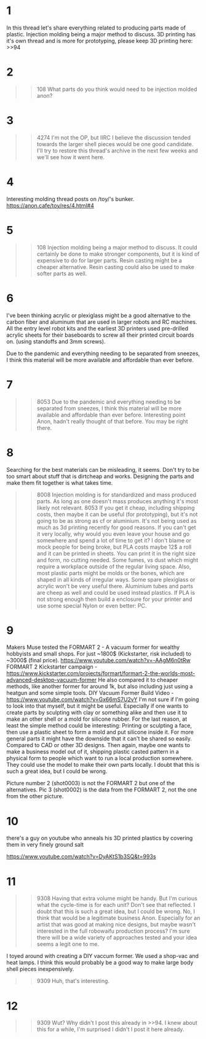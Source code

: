 # 1
In this thread let's share everything related to producing parts made of plastic. Injection molding being a major method to discuss. 3D printing has it's own thread and is more for prototyping, please keep 3D printing here: >>94

# 2
>>108
What parts do you think would need to be injection molded anon?

# 3
>>4274
I'm not the OP, but IIRC I believe the discussion tended towards the larger shell pieces would be one good candidate. I'll try to restore this thread's archive in the next few weeks and we'll see how it went here.

# 4
Interesting molding thread posts on /toy/'s bunker.
https://anon.cafe/toy/res/4.html#4

# 5
>>108
>Injection molding being a major method to discuss.
It could certainly be done to make stronger components, but it is kind of expensive to do for larger parts.  Resin casting might be a cheaper alternative.  Resin casting could also be used to make softer parts as well.

# 6
I've been thinking acrylic or plexiglass might be a good alternative to the carbon fiber and aluminum that are used in larger robots and RC machines.  All the entry level robot kits and the earliest 3D printers used pre-drilled acrylic sheets for their baseboards to screw all their printed circuit boards on. (using standoffs and 3mm screws).

Due to the pandemic and everything needing to be separated from sneezes, I think this material will be more available and affordable than ever before.

# 7
>>8053
>Due to the pandemic and everything needing to be separated from sneezes, I think this material will be more available and affordable than ever before.
Interesting point Anon, hadn't really thought of that before. You may be right there.

# 8
Searching for the best materials can be misleading, it seems. Don't try to be too smart about stuff that is dirtcheap and works. Designing the parts and make them fit together is what takes time.
>>8008
Injection molding is for standardized and mass produced parts. As long as one doesn't mass produces anything it's most likely not relevant.
>>8053
If you get it cheap, including shipping costs, then maybe it can be useful (for prototyping), but it's not going to be as strong as cf or aluminium. It's not being used as much as 3d printing recently for good reasons. If you can't get it very locally, why would you even leave your house and go somewhere and spend a lot of time to get it? I don't blame or mock people for being broke, but PLA costs maybe 12$ a roll and it can be printed in sheets. You can print it in the right size and form, no cutting needed. Some fumes, vs dust which might require a workplace outside of the regular living space.
Also, most plastic parts might be molds or the bones, which are shaped in all kinds of irregular ways. Some spare plexiglass or acrylic won't be very useful there. Aluminium tubes and parts are cheep as well and could be used instead plastics. If PLA is not strong enough then build a enclosure for your printer and use some special Nylon or even better: PC.

# 9
Makers Muse tested the FORMART 2 - A vacuum former for wealthy hobbyists and small shops. For just ~1800$ (Kickstarter, risk included) to ~3000$ (final price). https://www.youtube.com/watch?v=-AAgM6n0tRw
FORMART 2 Kickstarter campaign - https://www.kickstarter.com/projects/formart/formart-2-the-worlds-most-advanced-desktop-vacuum-former
He also compared it to cheaper methods, like another former for around 1k, but also including just using a heatgun and some simple tools.
DIY Vacuum Former Build Video - https://www.youtube.com/watch?v=Gx66mS7U2vY
I'm not sure if I'm going to look into that myself, but it might be useful. Especially if one wants to create parts by sculpting with clay or something alike and then use it to make an other shell or a mold for silicone rubber. For the last reason, at least the simple method could be interesting: Printing or sculpting a face, then use a plastic sheet to form a mold and put silicone inside it. 
For more general parts it might have the downside that it can't be shared so easily. Compared to CAD or other 3D designs. Then again, maybe one wants to make a business model out of it, shipping plastic casted pattern in a physical form to people which want to run a local production somewhere. They could use the model to make their own parts locally. I doubt that this is such a great idea, but I could be wrong.

Picture number 2 (shot0003) is not the FORMART 2 but one of the alternatives. Pic 3 (shot0002) is the data from the FORMART 2, not the one from the other picture.

# 10
there's a guy on youtube who anneals his 3D printed plastics by covering them in very finely ground salt
https://www.youtube.com/watch?v=DyAKtS1b3SQ&t=993s

# 11
>>9308
Having that extra volume might be handy. But I'm curious what the cycle-time is for each unit? Don't see that reflected.
>I doubt that this is such a great idea, but I could be wrong.
No, I think that would be a legitimate business Anon. Especially for an artist that was good at making nice designs, but maybe wasn't interested in the full robowaifu production process? I'm sure there will be a wide variety of approaches tested and your idea seems a legit one to me.

I toyed around with creating a DIY vaccum former. We used a shop-vac and heat lamps. I think this would probably be a good way to make large body shell pieces inexpensively.

>>9309
Huh, that's interesting.

# 12
>>9309
Wut? Why didn't I post this already in >>94. I knew about this for a while, I'm surprised I didn't I post it here already.


